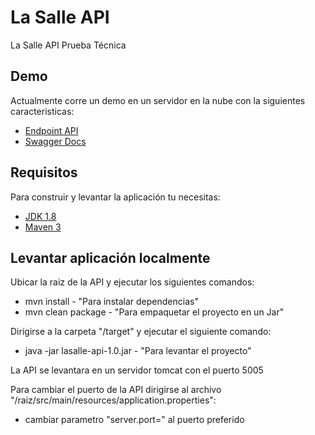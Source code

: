 # La Salle API
La Salle API Prueba Técnica


## Demo

Actualmente corre un demo en un servidor en la nube con la siguientes caracteristicas:

- [Endpoint API](http://34.201.6.83:5005/)
- [Swagger Docs](http://34.201.6.83:5005/swagger-ui.html)

## Requisitos

Para construir y levantar la aplicación tu necesitas:

- [JDK 1.8](http://www.oracle.com/technetwork/java/javase/downloads/jdk8-downloads-2133151.html)
- [Maven 3](https://maven.apache.org)

## Levantar aplicación localmente


Ubicar la raiz de la API y ejecutar los siguientes comandos:
- mvn install - "Para instalar dependencias"
- mvn clean package - "Para empaquetar el proyecto en un Jar"

Dirigirse a la carpeta "/target" y ejecutar el siguiente comando: 
- java -jar lasalle-api-1.0.jar - "Para levantar el proyecto"

La API se levantara en un servidor tomcat con el puerto 5005


Para cambiar el puerto de la API dirigirse al archivo "/raiz/src/main/resources/application.properties":
- cambiar parametro "server.port=" al puerto preferido


